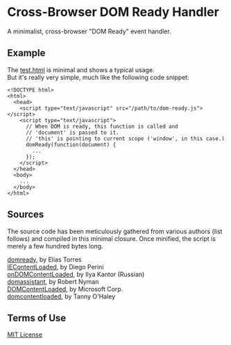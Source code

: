 Cross-Browser DOM Ready Handler
===============================

A minimalist, cross-browser "DOM Ready" event handler.

Example
-------
The [test.html][testhtml] is minimal and shows a typical usage.  
But it's really very simple, much like the following code snippet:

    <!DOCTYPE html>
    <html>
      <head>
        <script type="text/javascript" src="/path/to/dom-ready.js"></script>
        <script type="text/javascript">
          // When DOM is ready, this function is called and
          // 'document' is passed to it.
          // 'this' is pointing to current scope ('window', in this case.)
          domReady(function(document) {
            ...
          });
        </script>
      </head>
      <body>
        ...
      </body>
    </html>

Sources
-------
The source code has been meticulously gathered from various authors (list follows) and compiled
in this minimal closure. Once minified, the script is merely a few hundred bytes long.

[domready][domready], by Elias Torres  
[IEContentLoaded][iecontentloaded], by Diego Perini  
[onDOMContentLoaded][ondomcontentloaded], by Ilya Kantor (Russian)  
[domassistant][domassistant], by Robert Nyman  
[DOMContentLoaded][microsoft], by Microsoft Corp.  
[domcontentloaded][domcontentloaded], by Tanny O'Haley  

Terms of Use
------------

[MIT License][mitlicense]

[mitlicense]:         http://en.wikipedia.org/wiki/MIT_License                                           "MIT License"
[testhtml]:           https://raw.github.com/fineswap/dom-ready/master/test.html                "test.html"
[domready]:           https://code.google.com/p/domready/                                                "domready at Google Code"
[iecontentloaded]:    http://javascript.nwbox.com/IEContentLoaded/                                       "IEContentLoaded by Diego Perini"
[ondomcontentloaded]: http://javascript.ru/tutorial/events/ondomcontentloaded                            "onDOMContentLoaded"
[domassistant]:       https://code.google.com/p/domassistant/                                            "domassistant at Google Code"
[microsoft]:          http://ie.microsoft.com/testdrive/HTML5/DOMContentLoaded/                          "DOMContentLoaded under IE (HTML5)"
[domcontentloaded]:   http://tanny.ica.com/ICA/TKO/tkoblog.nsf/dx/domcontentloaded-for-browsers-part-iii "domcontentloaded for browsers"
